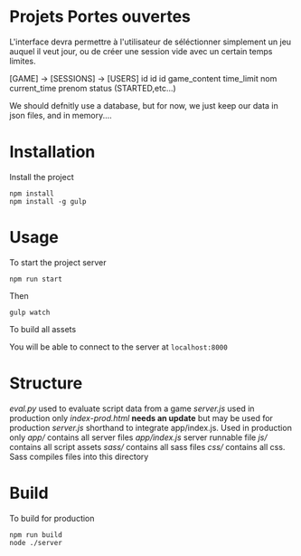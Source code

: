 Projets Portes ouvertes
===

L'interface devra permettre à l'utilisateur de séléctionner simplement un jeu auquel il veut jour, ou de créer une session vide avec un certain temps limites.

[GAME]       ->     [SESSIONS]                  ->             [USERS]
id                    id                                        id
game_content          time_limit                                nom
                      current_time                              prenom
                      status (STARTED,etc...)

We should defnitly use a database, but for now, we just keep our data in json files, and in memory....

Installation
===
Install the project

```
npm install
npm install -g gulp
```

Usage
===

To start the project server
```
npm run start
```
Then
```
gulp watch
```
To build all assets

You will be able to connect to the server at ```localhost:8000```

Structure
===
*eval.py* used to evaluate script data from a game
*server.js* used in production only
*index-prod.html* __needs an update__ but may be used for production
*server.js* shorthand to integrate app/index.js. Used in production only
*app/* contains all server files
*app/index.js* server runnable file
*js/* contains all script assets
*sass/* contains all sass files
*css/* contains all css. Sass compiles files into this directory

Build
===
To build for production
```
npm run build
node ./server
```
